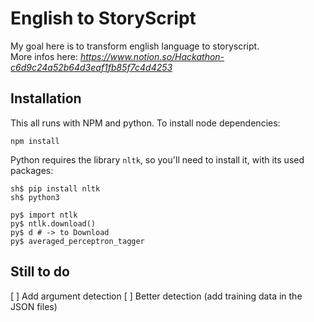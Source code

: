 # English to StoryScript

My goal here is to transform english language to storyscript.  
More infos here: _https://www.notion.so/Hackathon-c6d9c24a52b64d3eaf1fb85f7c4d4253_

## Installation

This all runs with NPM and python. To install node dependencies:
```
npm install
```

Python requires the library `nltk`, so you'll need to install it, with its used packages:

```
sh$ pip install nltk
sh$ python3

py$ import ntlk
py$ ntlk.download()
py$ d # -> to Download
py$ averaged_perceptron_tagger
```

## Still to do
[ ] Add argument detection
[ ] Better detection (add training data in the JSON files)
